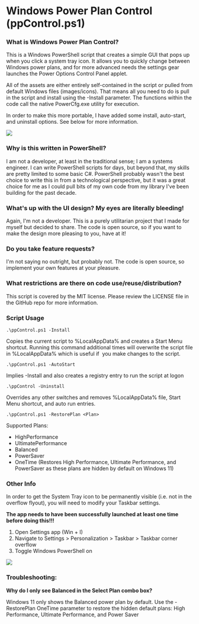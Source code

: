 # Windows Power Plan Control (ppControl.ps1)

### What is Windows Power Plan Control?

This is a Windows PowerShell script that creates a simple GUI that pops up when you click a system tray icon. It allows you to quickly change between Windows power plans, and for more advanced needs the settings gear launches the Power Options Control Panel applet.

All of the assets are either entirely self-contained in the script or pulled from default Windows files (images/icons). That means all you need to do is pull in the script and install using the -Install parameter. The functions within the code call the native PowerCfg.exe utility for execution.

In order to make this more portable, I have added some install, auto-start, and uninstall options. See below for more information.

![](https://user-images.githubusercontent.com/67383581/150015176-5e93fe16-9d51-4ec3-ac39-3f8baaf55280.png)

### Why is this written in PowerShell?

I am not a developer, at least in the traditional sense; I am a systems engineer. I can write PowerShell scripts for days, but beyond that, my skills are pretty limited to some basic C#. PowerShell probably wasn't the best choice to write this in from a technological perspective, but it was a great choice for me as I could pull bits of my own code from my library I've been building for the past decade.

### What's up with the UI design? My eyes are literally bleeding!

Again, I'm not a developer. This is a purely utilitarian project that I made for myself but decided to share. The code is open source, so if you want to make the design more pleasing to you, have at it!

### Do you take feature requests?

I'm not saying no outright, but probably not. The code is open source, so implement your own features at your pleasure.

### What restrictions are there on code use/reuse/distribution?

This script is covered by the MIT license. Please review the LICENSE file in the GitHub repo for more information.

### Script Usage

```
.\ppControl.ps1 -Install
```

Copies the current script to %LocalAppData% and creates a Start Menu shortcut. Running this command additional times will overwrite the script file in %LocalAppData% which is useful if  you make changes to the script.

```
.\ppControl.ps1 -AutoStart
```

Implies -Install and also creates a registry entry to run the script at logon

```
.\ppControl -Uninstall
```

Overrides any other switches and removes %LocalAppData% file, Start Menu shortcut, and auto run entries.

```
.\ppControl.ps1 -RestorePlan <Plan>
```

Supported Plans:

*   HighPerformance
*   UltimatePerformance
*   Balanced
*   PowerSaver
*   OneTime (Restores High Performance, Ultimate Performance, and PowerSaver as these plans are hidden by default on Windows 11)

### Other Info

In order to get the System Tray icon to be permanently visible (i.e. not in the overflow flyout), you will need to modify your Taskbar settings.

**The app needs to have been successfully launched at least one time before doing this!!!**

1.  Open Settings app (Win + I)
2.  Navigate to Settings > Personalization > Taskbar > Taskbar corner overflow
3.  Toggle Windows PowerShell on

![](https://user-images.githubusercontent.com/67383581/150015967-b4f2783d-c6b0-4df8-8703-c8d7a00fab74.png)

### Troubleshooting:

**Why do I only see Balanced in the Select Plan combo box?**

Windows 11 only shows the Balanced power plan by default. Use the -RestorePlan OneTime parameter to restore the hidden default plans: High Performance, Ultimate Performance, and Power Saver
